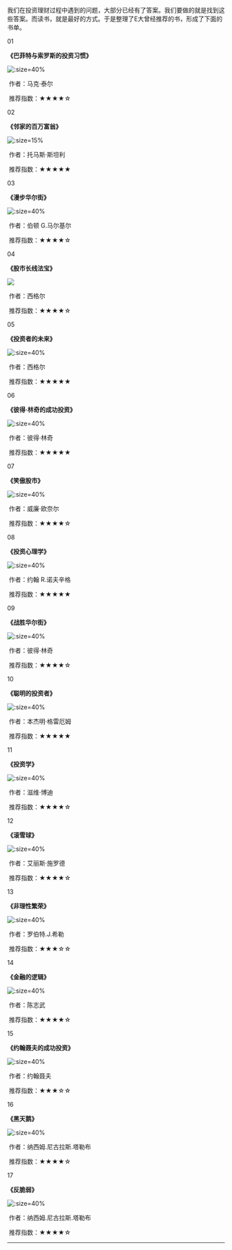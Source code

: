 我们在投资理财过程中遇到的问题，大部分已经有了答案。我们要做的就是找到这些答案。而读书，就是最好的方式。于是整理了E大曾经推荐的书，形成了下面的书单。



01

**《巴菲特与索罗斯的投资习惯》**

![](/res/ERecommended/01.jpg ':size=40%')



​																					作者：马克·泰尔

​																					推荐指数：★★★★☆

02

**《邻家的百万富翁》**

![](/res/ERecommended/02.jpg ':size=15%')

​																		     作者：托马斯·斯坦利

​																			 推荐指数：★★★★★

03

**《漫步华尔街》**

![](/res/ERecommended/03.jpg ':size=40%')

​																		     作者：伯顿 G.马尔基尔

​																			 推荐指数：★★★★☆

04

**《股市长线法宝》**

![](/res/ERecommended/04.jpg)

​																		             作者：西格尔

​																					 推荐指数：★★★★☆

05

**《投资者的未来》**

![](/res/ERecommended/05.jpg ':size=40%')

​																				 作者：西格尔

​																				 推荐指数：★★★★★

06

**《彼得·林奇的成功投资》**

![](/res/ERecommended/06.jpg ':size=40%')

​																		          作者：彼得·林奇

​																				 推荐指数：★★★★★

07

**《笑傲股市》**

![](/res/ERecommended/07.jpg ':size=40%')

​																	        	作者：威廉·欧奈尔

​																				推荐指数：★★★★☆

08

**《投资心理学》**

![](/res/ERecommended/08.jpg ':size=40%')

​																			作者：约翰 R.诺夫辛格

​																			推荐指数：★★★★★

09

**《战胜华尔街》**

![](/res/ERecommended/09.jpg ':size=40%')

​																				作者：彼得·林奇	

​																				推荐指数：★★★★☆

10

**《聪明的投资者》**

![](/res/ERecommended/10.jpg ':size=40%')

​																		     作者：本杰明·格雷厄姆

​																			推荐指数：★★★★★

11

**《投资学》**

![](/res/ERecommended/11.jpg ':size=40%')

​																		       作者：滋维·博迪

​																			   推荐指数：★★★★☆

12

**《滚雪球》**

![](/res/ERecommended/12.jpg ':size=40%')

​																		      作者：艾丽斯·施罗德 

​																			 推荐指数：★★★★☆

13

**《非理性繁荣》**

![](/res/ERecommended/13.jpg ':size=40%')

​																		     作者：罗伯特.J.希勒

​																		     推荐指数：★★★☆☆

14

**《金融的逻辑》**

![](/res/ERecommended/14.jpg ':size=40%')

​																		      作者：陈志武

​																			 推荐指数：★★★★☆

15

**《约翰聂夫的成功投资》**

![](/res/ERecommended/15.jpg ':size=40%')

​																		       作者：约翰聂夫

​																			   推荐指数：★★★☆☆

   															

16

**《黑天鹅》**

![](/res/ERecommended/16.jpg ':size=40%')

​																		作者：纳西姆.尼古拉斯.塔勒布

​																		推荐指数：★★★★☆

17

**《反脆弱》**

![](/res/ERecommended/17.jpg ':size=40%')

​																		作者：纳西姆.尼古拉斯.塔勒布

​																		推荐指数：★★★★☆



------


